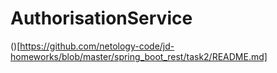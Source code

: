 # AuthorisationService
()[https://github.com/netology-code/jd-homeworks/blob/master/spring_boot_rest/task2/README.md]
